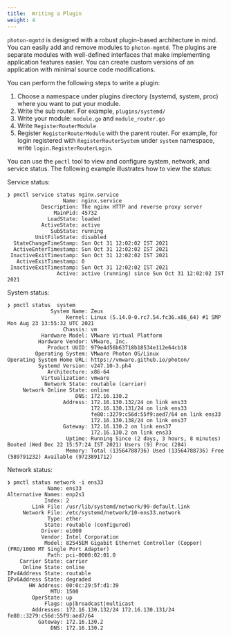 ```yaml
---
title:  Writing a Plugin
weight: 4
---
```



`photon-mgmtd` is designed with a robust plugin-based architecture in mind. You can easily add and remove modules to `photon-mgmtd`. The plugins are separate modules with well-defined interfaces that make implementing application features easier. You can create custom versions of an application with minimal source code modifications.

You can perform the following steps to write a plugin:

1.  Choose a namespace under plugins directory (systemd, system, proc) where you want to put your module.
2.  Write the sub router. For example, `plugins/systemd/`
3.  Write your module: `module.go` and `module_router.go`
4.  Write `RegisterRouterModule` 
5.  Register `RegisterRouterModule` with the parent router. 
For example, for login registered with `RegisterRouterSystem` under `system` namespace, write `login.RegisterRouterLogin`.


You can use the `pmctl` tool to view and configure system, network, and service status. The following example illustrates how to view the status:

Service status:


	❯ pmctl service status nginx.service
	                  Name: nginx.service 
	           Description: The nginx HTTP and reverse proxy server 
	               MainPid: 45732 
	             LoadState: loaded 
	           ActiveState: active 
	              SubState: running 
	         UnitFileState: disabled 
	  StateChangeTimeStamp: Sun Oct 31 12:02:02 IST 2021 
	  ActiveEnterTimestamp: Sun Oct 31 12:02:02 IST 2021 
	 InactiveExitTimestamp: Sun Oct 31 12:02:02 IST 2021 
	   ActiveExitTimestamp: 0 
	 InactiveExitTimestamp: Sun Oct 31 12:02:02 IST 2021 
	                Active: active (running) since Sun Oct 31 12:02:02 IST 2021



System status:
  
	❯ pmctl status  system
	              System Name: Zeus
	                   Kernel: Linux (5.14.0-0.rc7.54.fc36.x86_64) #1 SMP Mon Aug 23 13:55:32 UTC 2021
	                  Chassis: vm
	           Hardware Model: VMware Virtual Platform
	          Hardware Vendor: VMware, Inc.
	             Product UUID: 979e4d56b63718b18534e112e64cb18
	         Operating System: VMware Photon OS/Linux
	Operating System Home URL: https://vmware.github.io/photon/
	          Systemd Version: v247.10-3.ph4
	             Architecture: x86-64
	           Virtualization: vmware
	            Network State: routable (carrier)
	     Network Online State: online
	                      DNS: 172.16.130.2
	                  Address: 172.16.130.132/24 on link ens33
	                           172.16.130.131/24 on link ens33
	                           fe80::3279:c56d:55f9:aed7/64 on link ens33
	                           172.16.130.138/24 on link ens37
	                  Gateway: 172.16.130.2 on link ens37
	                           172.16.130.2 on link ens33
	                   Uptime: Running Since (2 days, 3 hours, 8 minutes) Booted (Wed Dec 22 15:57:24 IST 2021) Users (9) Proc (284)
	                   Memory: Total (13564788736) Used (13564788736) Free (589791232) Available (9723891712)


Network status:

	❯ pmctl status network -i ens33
	             Name: ens33
	Alternative Names: enp2s1
	            Index: 2
	        Link File: /usr/lib/systemd/network/99-default.link
	     Network File: /etc/systemd/network/10-ens33.network
	             Type: ether
	            State: routable (configured)
	           Driver: e1000
	           Vendor: Intel Corporation
	            Model: 82545EM Gigabit Ethernet Controller (Copper) (PRO/1000 MT Single Port Adapter)
	             Path: pci-0000:02:01.0
	    Carrier State: carrier
	     Online State: online
	IPv4Address State: routable
	IPv6Address State: degraded
	       HW Address: 00:0c:29:5f:d1:39
	              MTU: 1500
	        OperState: up
	            Flags: up|broadcast|multicast
	        Addresses: 172.16.130.132/24 172.16.130.131/24 fe80::3279:c56d:55f9:aed7/64
	          Gateway: 172.16.130.2
	              DNS: 172.16.130.2

